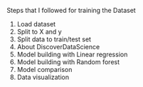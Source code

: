 Steps that I followed for training the Dataset
 1. Load dataset
 2. Split to X and y
 3. Split data to train/test set
 4. About DiscoverDataScience
 5. Model building with Linear regression
 6. Model building with Random forest
 7. Model comparison
 8. Data visualization
